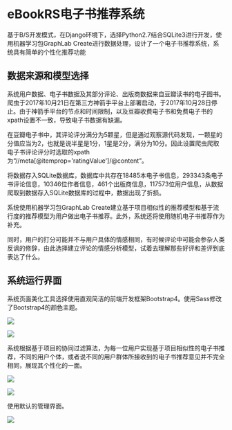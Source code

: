 # eBookRS电子书推荐系统

基于B/S开发模式，在Django环境下，选择Python2.7结合SQLite3进行开发，使用机器学习包GraphLab Create进行数据处理，设计了一个电子书推荐系统，系统具有简单的个性化推荐功能

## 数据来源和模型选择

系统用户数据、电子书数据及其部分评论、出版商数据来自豆瓣读书的电子图书。爬虫于2017年10月21日在第三方神箭手平台上部署启动，于2017年10月28日停止。由于神箭手平台的节点和时间限制，以及豆瓣收费电子书和免费电子书的xpath设置不一致，导致电子书数据有缺漏。

在豆瓣电子书中，其评论评分满分为5颗星，但是通过观察源代码发现，一颗星的分值应当为2，也就是说半星是1分，1星是2分，满分为10分。因此设置爬虫爬取电子书评论评分时选取的xpath为“//meta[@itemprop='ratingValue']/@content”。

将数据存入SQLite数据库，数据库中共存在18485本电子书信息，293343条电子书评论信息，10346位作者信息，461个出版商信息，117573位用户信息，从数据爬取到数据存入SQLite数据库的过程中，数据出现了折损。

系统使用机器学习包GraphLab Create建立基于项目相似性的推荐模型和基于流行度的推荐模型为用户做出电子书推荐。此外，系统还将使用随机电子书推荐作为补充。

同时，用户的打分可能并不与用户具体的情感相同，有时候评论中可能会参杂人类反讽的修辞，由此选择建立评论的情感分析模型，试着去理解那些好评和差评到底表达了什么。

## 系统运行界面

系统页面美化工具选择使用直观简洁的前端开发框架Bootstrap4。使用Sass修改了Bootstrap4的颜色主题。

![](https://github.com/tjnu1430130310/eBookRS/blob/master/static/img/running/127.0.0.1_8000_.png)

![](https://github.com/tjnu1430130310/eBookRS/blob/master/static/img/running/127.0.0.1_8000_user_index.png)

系统根据基于项目的协同过滤算法，为每一位用户实现基于项目相似性的电子书推荐，不同的用户个体，或者说不同的用户群体所接收到的电子书推荐意见并不完全相同，展现其个性化的一面。

![](https://github.com/tjnu1430130310/eBookRS/blob/master/static/img/running/127.0.0.1_8000_books_12578_.png)

![](https://github.com/tjnu1430130310/eBookRS/blob/master/static/img/running/%E6%83%85%E6%84%9F%E5%88%86%E6%9E%90%E7%95%8C%E9%9D%A2.gif)

使用默认的管理界面。

![](https://github.com/tjnu1430130310/eBookRS/blob/master/static/img/running/127.0.0.1_8000_admin_.png)

